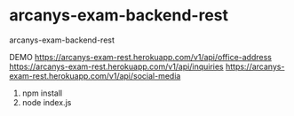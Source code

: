 # arcanys-exam-backend-rest
arcanys-exam-backend-rest

DEMO 
https://arcanys-exam-rest.herokuapp.com/v1/api/office-address
https://arcanys-exam-rest.herokuapp.com/v1/api/inquiries
https://arcanys-exam-rest.herokuapp.com/v1/api/social-media

1. npm install
2. node index.js
